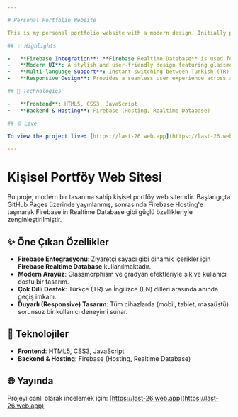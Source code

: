 ```yaml
---

# Personal Portfolio Website

This is my personal portfolio website with a modern design. Initially published on GitHub Pages, it was later migrated to Firebase Hosting to be enhanced with powerful features like Firebase's Realtime Database.

## ✨ Highlights

-   **Firebase Integration**: **Firebase Realtime Database** is used for dynamic content like a visitor counter.
-   **Modern UI**: A stylish and user-friendly design featuring glassmorphism and gradient effects.
-   **Multi-language Support**: Instant switching between Turkish (TR) and English (EN).
-   **Responsive Design**: Provides a seamless user experience across all devices (mobile, tablet, desktop).

## 🚀 Technologies

-   **Frontend**: HTML5, CSS3, JavaScript
-   **Backend & Hosting**: Firebase (Hosting, Realtime Database)

## 🌐 Live

To view the project live: [https://last-26.web.app](https://last-26.web.app)

---
```


# Kişisel Portföy Web Sitesi

Bu proje, modern bir tasarıma sahip kişisel portföy web sitemdir. Başlangıçta GitHub Pages üzerinde yayınlanmış, sonrasında Firebase Hosting'e taşınarak Firebase'in Realtime Database gibi güçlü özellikleriyle zenginleştirilmiştir.

## ✨ Öne Çıkan Özellikler

-   **Firebase Entegrasyonu**: Ziyaretçi sayacı gibi dinamik içerikler için **Firebase Realtime Database** kullanılmaktadır.
-   **Modern Arayüz**: Glassmorphism ve gradyan efektleriyle şık ve kullanıcı dostu bir tasarım.
-   **Çok Dilli Destek**: Türkçe (TR) ve İngilizce (EN) dilleri arasında anında geçiş imkanı.
-   **Duyarlı (Responsive) Tasarım**: Tüm cihazlarda (mobil, tablet, masaüstü) sorunsuz bir kullanıcı deneyimi sunar.

## 🚀 Teknolojiler

-   **Frontend**: HTML5, CSS3, JavaScript
-   **Backend & Hosting**: Firebase (Hosting, Realtime Database)

## 🌐 Yayında

Projeyi canlı olarak incelemek için: [https://last-26.web.app](https://last-26.web.app)
